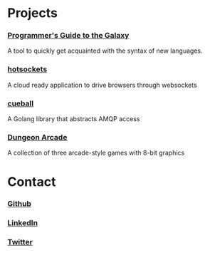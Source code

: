 # Projects

### [Programmer's Guide to the Galaxy](http://programmersguidetothegalaxy.com)

A tool to quickly get acquainted with the syntax of new languages.

### [hotsockets](http://hotsockets.org)

A cloud ready application to drive browsers through websockets

### [cueball](https://github.com/stuartaroth/cueball)

A Golang library that abstracts AMQP access

### [Dungeon Arcade](https://stuartaroth.itch.io/dungeon-arcade)

A collection of three arcade-style games with 8-bit graphics

# Contact

### [Github](https://github.com/stuartaroth)

### [LinkedIn](https://www.linkedin.com/in/stuartaroth/)

### [Twitter](https://twitter.com/stuartaroth)
